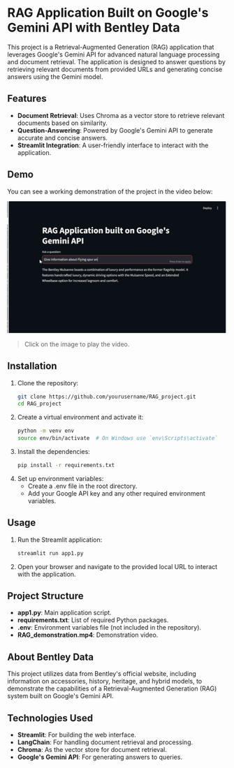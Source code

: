 # RAG Application Built on Google's Gemini API with Bentley Data

This project is a Retrieval-Augmented Generation (RAG) application that leverages Google's Gemini API for advanced natural language processing and document retrieval. The application is designed to answer questions by retrieving relevant documents from provided URLs and generating concise answers using the Gemini model.

## Features

- **Document Retrieval**: Uses Chroma as a vector store to retrieve relevant documents based on similarity.
- **Question-Answering**: Powered by Google's Gemini API to generate accurate and concise answers.
- **Streamlit Integration**: A user-friendly interface to interact with the application.

## Demo

You can see a working demonstration of the project in the video below:

[![RAG Demonstration](RAG_screenshot.png)](RAG_demonstration.mp4)

> Click on the image to play the video.

## Installation

1. Clone the repository:
   ```bash
   git clone https://github.com/yourusername/RAG_project.git
   cd RAG_project

2. Create a virtual environment and activate it:
   ```bash
   python -m venv env
   source env/bin/activate  # On Windows use `env\Scripts\activate`

3. Install the dependencies:
   ```bash
   pip install -r requirements.txt

4. Set up environment variables:
   - Create a .env file in the root directory.
   - Add your Google API key and any other required environment variables.
  

## Usage
1. Run the Streamlit application:
   ```bash
   streamlit run app1.py
2. Open your browser and navigate to the provided local URL to interact with the application.

## Project Structure

- **app1.py**: Main application script.
- **requirements.txt**: List of required Python packages.
- **.env**: Environment variables file (not included in the repository).
- **RAG_demonstration.mp4**: Demonstration video.

## About Bentley Data

This project utilizes data from Bentley's official website, including information on accessories, history, heritage, and hybrid models, to demonstrate the capabilities of a Retrieval-Augmented Generation (RAG) system built on Google's Gemini API.


## Technologies Used

- **Streamlit**: For building the web interface.
- **LangChain**: For handling document retrieval and processing.
- **Chroma**: As the vector store for document retrieval.
- **Google's Gemini API**: For generating answers to queries.
